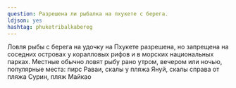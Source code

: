 ```yaml
---
question: Разрешена ли рыбалка на пхукете с берега.
ldjson: yes
hashtag: phuketribalkabereg
---
```


Ловля рыбы с берега на удочку на Пхукете разрешена, но запрещена на соседних островах у коралловых рифов и в морских национальных парках. Местные обычно ловят рыбу рано утром, вечером или ночью, популярные места: пирс Раваи, скалы у пляжа Януй, скалы справа от пляжа Сурин, пляж Майкао
